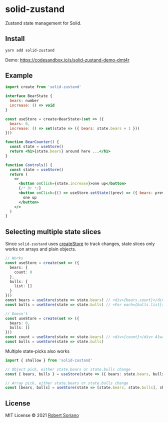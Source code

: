 # solid-zustand

Zustand state management for Solid.

## Install

```sh
yarn add solid-zustand
```

Demo: https://codesandbox.io/s/solid-zustand-demo-dmt4r

## Example

```jsx
import create from 'solid-zustand'

interface BearState {
  bears: number
  increase: () => void
}

const useStore = create<BearState>(set => ({
  bears: 0,
  increase: () => set(state => ({ bears: state.bears + 1 }))
}))

function BearCounter() {
  const state = useStore()
  return <h1>{state.bears} around here ...</h1>
}

function Controls() {
  const state = useStore()
  return (
    <>
      <button onClick={state.increase}>one up</button>
      {/* Or */}
      <button onClick={() => useStore.setState((prev) => ({ bears: prev.bears + 1 }))}>
        one up
      </button>
    </>
  )
}
```

## Selecting multiple state slices

Since `solid-zustand` uses [createStore](https://www.solidjs.com/docs/latest/api#createstore) to track changes, state slices only works on arrays and plain objects.

```ts
// Works
const useStore = create(set => ({
  bears: {
    count: 0
  },
  bulls: {
    list: []
  }
}))
const bears = useStore(state => state.bears) // <div>{bears.count}</div>
const bulls = useStore(state => state.bulls) // <For each={bulls.list}>...</For>

// Doesn't
const useStore = create(set => ({
  bears: 0,
  bulls: []
}))
const count = useStore(state => state.bears) // <div>{count}</div> Always 0
const bulls = useStore(state => state.bulls)
```

Multiple state-picks also works

```ts
import { shallow } from 'solid-zustand'

// Object pick, either state.bears or state.bulls change
const { bears, bulls } = useStore(state => ({ bears: state.bears, bulls: state.bulls }), shallow)

// Array pick, either state.bears or state.bulls change
const [bears, bulls] = useStore(state => [state.bears, state.bulls], shallow)
```

## License

MIT License © 2021 [Robert Soriano](https://github.com/wobsoriano)